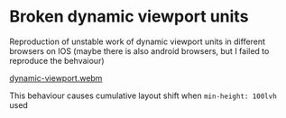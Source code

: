 # Broken dynamic viewport units

Reproduction of unstable work of dynamic viewport units in different browsers on IOS (maybe there is also android browsers, but I failed to reproduce the behvaiour) 

[dynamic-viewport.webm](https://github.com/user-attachments/assets/1eae0f59-e93b-4b45-be80-eb2b645c8da0)

This behaviour causes cumulative layout shift when `min-height: 100lvh` used 


